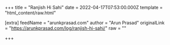
+++
title = "Ranjish Hi Sahi"
date = 2022-04-17T07:53:00.000Z
template = "html_content/raw.html"

[extra]
feedName = "arunkprasad.com"
author = "Arun Prasad"
originalLink = "https://arunkprasad.com/log/ranjish-hi-sahi/"
raw = ""

+++

